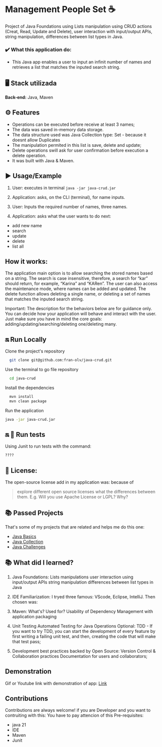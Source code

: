# Management People Set ☕
Project of Java Foundations using Lists manipulation using CRUD actions (Creat, Read, Update and Delete), user interaction with input/output APIs, string manipulation, differences between list types in Java. 

### ✔️ What this application do: 
-  This Java app enables a user to input an infinit number of names and retrieves a list that matches the inputed search string. 


## 🖥️ Stack utilizada

**Back-end:** Java, Maven


## ⚙️ Features

- Operations can be executed before receive at least 3 names;
- The data was saved in-memory data storage.
- The data structure used was Java Collection type: Set - because it doesnt allow Duplicates 
- The manipulation permited in this list is save, delete and update; 
- Delete operations swill ask for user confirmation before execution a delete operation. 
- It was built with Java & Maven. 


## ▶️ Usage/Example

1. User: executes in terminal `java -jar java-crud.jar` 

2. Application: asks, on the CLI (terminal), for name inputs. 

3. User: Inputs the required number of names, three names.

4. Application: asks what the user wants to do next: 
- add new name
- search
- update
- delete
- list all

## How it works: 

The application main option is to allow searching the stored names based on a string. 
The search is case insensitive, therefore, a search for “kar” should return, for example, “Karina” and “KARen”. 
The user can also access the maintenance mode, where names can be added and updated. 
The delete function allows deleting a single name, or deleting a set of names that matches the inputed search string.

Important: The description for the behaviors below are for guidance only. You can decide how your application will behave and interact with the user. Just make sure you have in mind the core goals: adding/updating/searching/deleting one/deleting many. 




## 🔛 Run Locally

Clone the project's repository 

```bash
  git clone git@github.com:fran-olv/java-crud.git
```

Use the terminal to go file repository 

```bash
  cd java-crud
```

Install the dependencies

```bash
  mvn install
  mvn clean package
```

Run the application 
```bash
java -jar java-crud.jar
```


##  🔛 🤖 Run tests

Using Junit to run tests with the command: 

```bash
????
```


## 📖 License: 

The open-source license add in my application was: 
because of

> explore different open source licenses what the differences between them. E.g. Will you use Apache License or LGPL? Why?


## 📚 Passed Projects

That's some of my projects that are related and helps me do this one:

- [Java Basics](https://github.com/fran-olv/dio-java-basico)
- [Java Collection](https://github.com/fran-olv/dio-java-collections)
- [Java Challenges](https://github.com/fran-olv/DesafiosOnline/tree/main/Prepare%20Java)


## 📚 What did I learned?

1. Java Foundations: 
Lists manipulations 
user interaction using input/output APIs
string manipulation
differences between list types in Java


2. IDE Familiarization: 
I tryed three famous: VScode, Eclipse, IntelliJ. 
Then chosen was:  

3. Maven: 
What's? Used for? 
Usability of Dependency Management with
 application packaging 

4. Unit Testing
Automated Testing for Java Operations
Optional: TDD - If you want to try TDD, you can start the development of every feature by first writing a failing unit test, and then, creating the code that will make that test pass;

5. Development best practices backed by Open Source:
Version Control & Collaboration practices 
Documentation for users and collaborators;


## Demonstration

Gif or Youtube link with demonstration of app:
[Link]()


## Contributions

Contributions are always welcome!
if you are Developer and you want to contruiting with this:
You have to pay attencion of this Pre-requisites:
- java 21
- IDE
- Maven
- Junit


